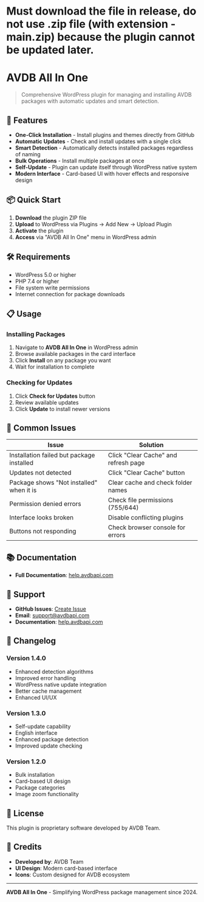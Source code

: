 # Must download the file in release, do not use .zip file (with extension -main.zip) because the plugin cannot be updated later.
# AVDB All In One

> Comprehensive WordPress plugin for managing and installing AVDB packages with automatic updates and smart detection.

## 🚀 Features

- **One-Click Installation** - Install plugins and themes directly from GitHub
- **Automatic Updates** - Check and install updates with a single click
- **Smart Detection** - Automatically detects installed packages regardless of naming
- **Bulk Operations** - Install multiple packages at once
- **Self-Update** - Plugin can update itself through WordPress native system
- **Modern Interface** - Card-based UI with hover effects and responsive design

## 📦 Quick Start

1. **Download** the plugin ZIP file
2. **Upload** to WordPress via Plugins → Add New → Upload Plugin
3. **Activate** the plugin
4. **Access** via "AVDB All In One" menu in WordPress admin

## 🛠️ Requirements

- WordPress 5.0 or higher
- PHP 7.4 or higher
- File system write permissions
- Internet connection for package downloads

## 📋 Usage

### Installing Packages
1. Navigate to **AVDB All In One** in WordPress admin
2. Browse available packages in the card interface
3. Click **Install** on any package you want
4. Wait for installation to complete

### Checking for Updates
1. Click **Check for Updates** button
2. Review available updates
3. Click **Update** to install newer versions

## 🔧 Common Issues

| Issue | Solution |
|-------|----------|
| Installation failed but package installed | Click "Clear Cache" and refresh page |
| Updates not detected | Click "Clear Cache" button |
| Package shows "Not installed" when it is | Clear cache and check folder names |
| Permission denied errors | Check file permissions (755/644) |
| Interface looks broken | Disable conflicting plugins |
| Buttons not responding | Check browser console for errors |

## 📚 Documentation

- **Full Documentation**: [help.avdbapi.com](https://help.avdbapi.com)

## 🤝 Support

- **GitHub Issues**: [Create Issue](https://github.com/Avdbapi-1/avdb-all-in-one/issues)
- **Email**: support@avdbapi.com
- **Documentation**: [help.avdbapi.com](https://help.avdbapi.com)

## 📝 Changelog

### Version 1.4.0
- Enhanced detection algorithms
- Improved error handling
- WordPress native update integration
- Better cache management
- Enhanced UI/UX

### Version 1.3.0
- Self-update capability
- English interface
- Enhanced package detection
- Improved update checking

### Version 1.2.0
- Bulk installation
- Card-based UI design
- Package categories
- Image zoom functionality

## 📄 License

This plugin is proprietary software developed by AVDB Team.

## 👥 Credits

- **Developed by**: AVDB Team
- **UI Design**: Modern card-based interface
- **Icons**: Custom designed for AVDB ecosystem

---

**AVDB All In One** - Simplifying WordPress package management since 2024.
